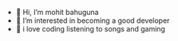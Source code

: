 - 👋 Hi, I’m mohit bahuguna 
- 👀 I’m interested in becoming a good developer 
- 💞️ i love coding listening to songs and gaming 

<!---
mohitmb0211/mohitmb0211 is a ✨ special ✨ repository because its `README.md` (this file) appears on your GitHub profile.
You can click the Preview link to take a look at your changes.
--->
